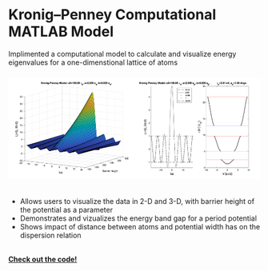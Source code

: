 # Kronig–Penney Computational MATLAB Model
Implimented a computational model to calculate and visualize energy eigenvalues for a one-dimenstional lattice of atoms
<div style="height:10px;font-size:1px;">&nbsp;</div>

<img src="https://github.com/dan-bernstein/dan-bernstein.github.io/blob/main/assets/LatticeModelCombined.png?raw=true" height="200">
<div style="height:20px;font-size:1px;">&nbsp;</div>

* Allows users to visualize the data in 2-D and 3-D, with barrier height of the potential as a parameter
* Demonstrates and vizualizes the energy band gap for a period potential
* Shows impact of distance between atoms and potential width has on the dispersion relation

<br>

<a href="https://github.com/dan-bernstein/website-contents/tree/main/modeling-and-simulation/one-dimension-lattice" target="_blank" rel="noopener noreferrer">
    <i class="fa-solid fa-up-right-from-square"></i> <strong>Check out the code!</strong>
</a>